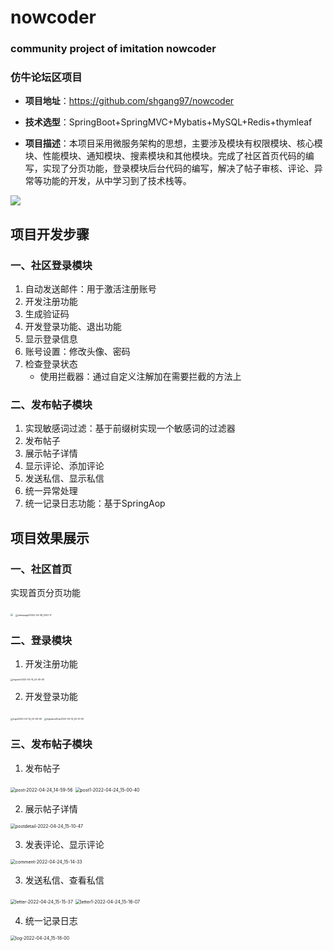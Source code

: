 # nowcoder
### community project of imitation nowcoder

###  仿牛论坛区项目

- **项目地址**：https://github.com/shgang97/nowcoder

- **技术选型**：SpringBoot+SpringMVC+Mybatis+MySQL+Redis+thymleaf

- **项目描述**：本项目采用微服务架构的思想，主要涉及模块有权限模块、核心模块、性能模块、通知模块、搜素模块和其他模块。完成了社区首页代码的编写，实现了分页功能，登录模块后台代码的编写，解决了帖子审核、评论、异常等功能的开发，从中学习到了技术栈等。

<a href="https://github.com/shgang97/nowcoder">
  <img align="center" src="https://github-readme-stats.vercel.app/api/pin/?username=shgang97&repo=nowcoder&bg_color=000000&title_color=00ff00&icon_color=ffff33&text_color=ffffff" /></a>



## 项目开发步骤

### 一、社区登录模块

1. 自动发送邮件：用于激活注册账号
2. 开发注册功能
3. 生成验证码
4. 开发登录功能、退出功能
5. 显示登录信息
6. 账号设置：修改头像、密码
7. 检查登录状态
   - 使用拦截器：通过自定义注解加在需要拦截的方法上



### 二、发布帖子模块

1. 实现敏感词过滤：基于前缀树实现一个敏感词的过滤器
1. 发布帖子
1. 展示帖子详情
1. 显示评论、添加评论
1. 发送私信、显示私信
1. 统一异常处理
1. 统一记录日志功能：基于SpringAop

## 项目效果展示



### 一、社区首页

实现首页分页功能

<img src="./effectpicture/indexpage2022-04-08_01-43-45.jpg" style="zoom:25%;" />

<img src="./effectpicture/indexpage12022-04-08_01-43-17.jpg" alt="indexpage12022-04-08_0143-17" style="zoom:25%;" />



### 二、登录模块

1. 开发注册功能

<img src="./effectpicture/mlogin/register2022-04-14_02-45-55.jpg" alt="register2022-04-14_02-45-55" style="zoom:25%;" />

2. 开发登录功能

<img src="./effectpicture/mlogin/login2022-04-14_02-49-49.jpg" alt="login2022-04-14_02-49-49" style="zoom:25%;" />



<img src="./effectpicture/mlogin/loginpostXnip2022-04-14_02-51-50.jpg" alt="loginpostXnip2022-04-14_02-51-50" style="zoom:25%;" />



### 三、发布帖子模块

1. 发布帖子

<img src="./effectpicture/mpost/post-2022-04-24_14-59-56.jpg" alt="post-2022-04-24_14-59-56" style="zoom:50%;" />

<img src="./effectpicture/mpost/post1-2022-04-24_15-00-40.jpg" alt="post1-2022-04-24_15-00-40" style="zoom:50%;" />

2. 展示帖子详情

<img src="./effectpicture/mpost/postdetail-2022-04-24_15-10-47.jpg" alt="postdetail-2022-04-24_15-10-47" style="zoom:50%;" />

3. 发表评论、显示评论

<img src="./effectpicture/mpost/comment-2022-04-24_15-14-33.jpg" alt="comment-2022-04-24_15-14-33" style="zoom:50%;" />

3. 发送私信、查看私信

<img src="./effectpicture/mpost/letter-2022-04-24_15-15-37.jpg" alt="letter-2022-04-24_15-15-37" style="zoom:50%;" />

<img src="./effectpicture/mpost/letter1-2022-04-24_15-16-07.jpg" alt="letter1-2022-04-24_15-16-07" style="zoom:50%;" />

4. 统一记录日志

<img src="./effectpicture/mpost/log-2022-04-24_15-18-00.jpg" alt="log-2022-04-24_15-18-00" style="zoom:50%;" />

